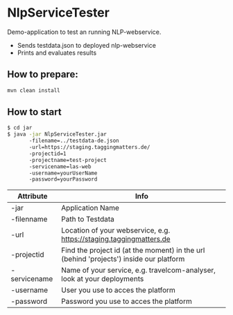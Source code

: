 # NlpServiceTester

Demo-application to test an running NLP-webservice. 
- Sends testdata.json to deployed nlp-webservice
- Prints and evaluates results 

## How to prepare:

```bash
mvn clean install
```

## How to start 
```bash
$ cd jar
$ java -jar NlpServiceTester.jar         
       -filename=../testdata-de.json 
       -url=https://staging.taggingmatters.de/     
       -projectid=1
       -projectname=test-project
       -servicename=las-web
       -username=yourUserName
       -password=yourPassword 
```


| Attribute | Info |
|-----------|------|
| -jar      | Application Name      |
| -filenname | Path to Testdata      |
| -url | Location of your webservice, e.g. https://staging.taggingmatters.de      |
| -projectid | Find the project id (at the moment) in the url (behind 'projects') inside our platform      |
| -servicename | Name of your service, e.g. travelcom-analyser, look at your deployments      |
| -username | User you use to acces the platform     |
| -password | Password you use to acces the platform  |



